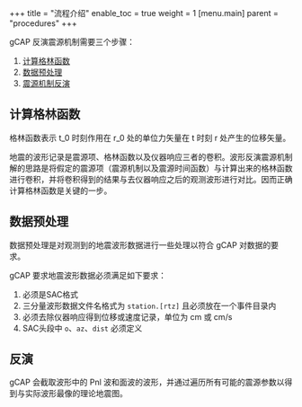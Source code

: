 +++
title = "流程介绍"
enable_toc = true
weight = 1
[menu.main]
parent = "procedures"
+++

gCAP 反演震源机制需要三个步骤：

1. [计算格林函数](http://oh-my-cap.wangliang.one/procedures/gflib/)
2. [数据预处理](http://oh-my-cap.wangliang.one/procedures/preprocess/)
3. [震源机制反演](http://oh-my-cap.wangliang.one/procedures/inversion/)

<!--more-->
## 计算格林函数

格林函数表示 t_0 时刻作用在 r_0 处的单位力矢量在 t 时刻 r 处产生的位移矢量。

地震的波形记录是震源项、格林函数以及仪器响应三者的卷积。波形反演震源机制解的思路是将假定的震源项（震源机制以及震源时间函数）与计算出来的格林函数进行卷积，并将卷积得到的结果与去仪器响应之后的观测波形进行对比。因而正确计算格林函数是关键的一步。

## 数据预处理

数据预处理是对观测到的地震波形数据进行一些处理以符合 gCAP 对数据的要求。

gCAP 要求地震波形数据必须满足如下要求：

1. 必须是SAC格式
2. 三分量波形数据文件名格式为 `station.[rtz]` 且必须放在一个事件目录内
3. 必须去除仪器响应得到位移或速度记录，单位为 cm 或 cm/s
4. SAC头段中 `o`、`az`、`dist` 必须定义

## 反演

gCAP 会截取波形中的 Pnl 波和面波的波形，并通过遍历所有可能的震源参数以得到与实际波形最像的理论地震图。
